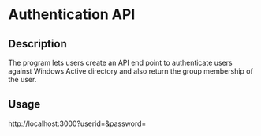 # Authentication API

## Description

The program lets users create an API end point to authenticate users against Windows Active directory and also return the group membership of the user.

## Usage

http://localhost:3000?userid=<yourusernamehere>&password=<yourpasswordhere>


